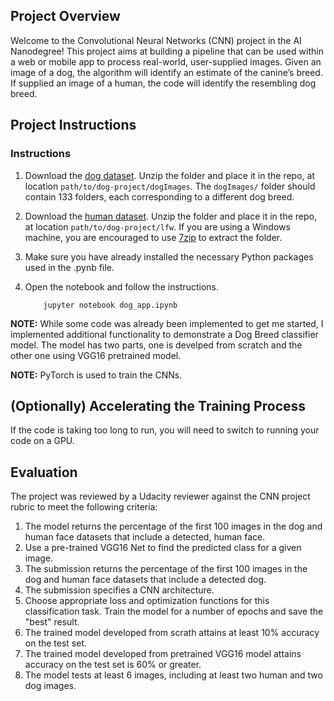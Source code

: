 [//]: # (Image References)

## Project Overview

Welcome to the Convolutional Neural Networks (CNN) project in the AI Nanodegree! This project aims at building a pipeline that can be used within a web or mobile app to process real-world, user-supplied images.  Given an image of a dog, the algorithm will identify an estimate of the canine’s breed.  If supplied an image of a human, the code will identify the resembling dog breed.  

## Project Instructions

### Instructions

1. Download the [dog dataset](https://s3-us-west-1.amazonaws.com/udacity-aind/dog-project/dogImages.zip).  Unzip the folder and place it in the repo, at location `path/to/dog-project/dogImages`.  The `dogImages/` folder should contain 133 folders, each corresponding to a different dog breed.
2. Download the [human dataset](http://vis-www.cs.umass.edu/lfw/lfw.tgz).  Unzip the folder and place it in the repo, at location `path/to/dog-project/lfw`.  If you are using a Windows machine, you are encouraged to use [7zip](http://www.7-zip.org/) to extract the folder. 
3. Make sure you have already installed the necessary Python packages used in the .pynb file. 
4. Open the notebook and follow the instructions.
	
	```
		jupyter notebook dog_app.ipynb
	```

__NOTE:__ While some code was already been implemented to get me started, I implemented additional functionality to demonstrate a Dog Breed classifier model. The model has two parts, one is develped from scratch and the other one using VGG16 pretrained model.

__NOTE:__ PyTorch is used to train the CNNs.



## (Optionally) Accelerating the Training Process 

If the code is taking too long to run, you will need to switch to running your code on a GPU.  

## Evaluation

The project was reviewed by a Udacity reviewer against the CNN project rubric to meet the following criteria:

1. The model returns the percentage of the first 100 images in the dog and human face datasets that include a detected, human face.
2. Use a pre-trained VGG16 Net to find the predicted class for a given image. 
3. The submission returns the percentage of the first 100 images in the dog and human face datasets that include a detected dog.
4. The submission specifies a CNN architecture.
5. Choose appropriate loss and optimization functions for this classification task. Train the model for a number of epochs and save the "best" result.
6. The trained model developed from scrath attains at least 10% accuracy on the test set.
7. The trained model developed from pretrained VGG16 model attains accuracy on the test set is 60% or greater.
8. The model tests at least 6 images, including at least two human and two dog images.
